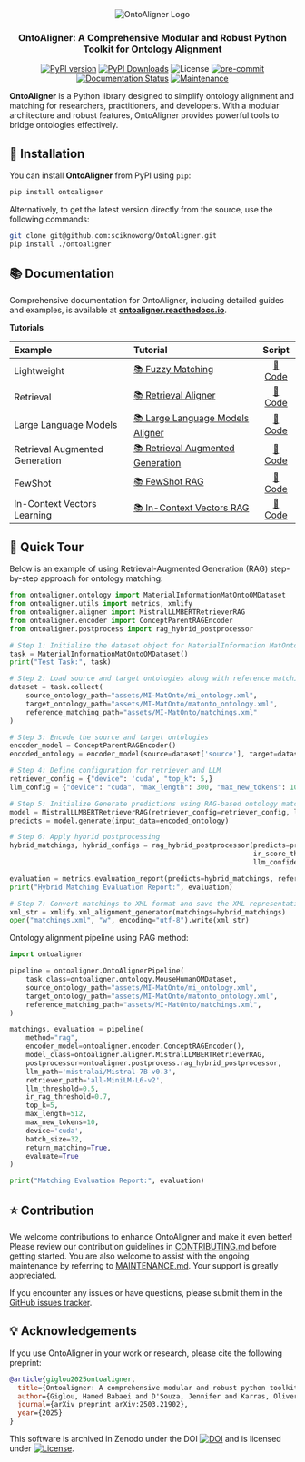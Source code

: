 <div align="center">
  <img src="https://raw.githubusercontent.com/sciknoworg/OntoAligner/main/images/logo-with-background.png" alt="OntoAligner Logo"/>
</div>

<h3 align="center">OntoAligner: A Comprehensive Modular and Robust Python Toolkit for Ontology Alignment</h3>

<div align="center">

[![PyPI version](https://badge.fury.io/py/OntoAligner.svg)](https://badge.fury.io/py/OntoAligner)
[![PyPI Downloads](https://static.pepy.tech/badge/ontoaligner)](https://pepy.tech/projects/ontoaligner)
![License](https://img.shields.io/badge/License-Apache%202.0-blue.svg)
[![pre-commit](https://img.shields.io/badge/pre--commit-enabled-brightgreen?logo=pre-commit)](https://github.com/pre-commit/pre-commit)
[![Documentation Status](https://readthedocs.org/projects/ontoaligner/badge/?version=main)](https://ontoaligner.readthedocs.io/)
[![Maintenance](https://img.shields.io/badge/Maintained%3F-yes-green.svg)](MAINTANANCE.md)

</div>

**OntoAligner** is a Python library designed to simplify ontology alignment and matching for researchers, practitioners, and developers. With a modular architecture and robust features, OntoAligner provides powerful tools to bridge ontologies effectively.


## 🧪 Installation

You can install **OntoAligner** from PyPI using `pip`:

```bash
pip install ontoaligner
```

Alternatively, to get the latest version directly from the source, use the following commands:

```bash
git clone git@github.com:sciknoworg/OntoAligner.git
pip install ./ontoaligner
```

## 📚 Documentation

Comprehensive documentation for OntoAligner, including detailed guides and examples, is available at **[ontoaligner.readthedocs.io](https://ontoaligner.readthedocs.io/)**.

**Tutorials**

| Example                        | Tutorial                                                                                                        |                                            Script                                             |
|:-------------------------------|:----------------------------------------------------------------------------------------------------------------|:---------------------------------------------------------------------------------------------:|
| Lightweight                    | [📚 Fuzzy Matching](https://ontoaligner.readthedocs.io/tutorials/lightweight.html)                              |   [📝 Code](https://github.com/sciknoworg/OntoAligner/blob/main/examples/fuzzy_matching.py)   |
| Retrieval                      | [📚 Retrieval Aligner](https://ontoaligner.readthedocs.io/tutorials/retriever.html)                             | [📝 Code](https://github.com/sciknoworg/OntoAligner/blob/main/examples/retriever_matching.py) |
| Large Language Models          | [📚 Large Language Models Aligner](https://ontoaligner.readthedocs.io/tutorials/llm.html)                       |    [📝 Code](https://github.com/sciknoworg/OntoAligner/blob/main/examples/llm_matching.py)    |
| Retrieval Augmented Generation | [📚 Retrieval Augmented Generation](https://ontoaligner.readthedocs.io/tutorials/rag.html)                      |       [📝 Code](https://github.com/sciknoworg/OntoAligner/blob/main/examples/rag_matching.py)|
| FewShot                        | [📚 FewShot RAG](https://ontoaligner.readthedocs.io/tutorials/rag.html#fewshot-rag)                             |       [📝 Code](https://github.com/sciknoworg/OntoAligner/blob/main/examples/rag_matching.py)
| In-Context Vectors Learning    | [📚 In-Context Vectors RAG](https://ontoaligner.readthedocs.io/tutorials/rag.html#in-context-vectors-rag)                  |       [📝 Code](https://github.com/sciknoworg/OntoAligner/blob/main/examples/icv_rag_matching.py)

## 🚀 Quick Tour

Below is an example of using Retrieval-Augmented Generation (RAG) step-by-step approach for ontology matching:

```python
from ontoaligner.ontology import MaterialInformationMatOntoOMDataset
from ontoaligner.utils import metrics, xmlify
from ontoaligner.aligner import MistralLLMBERTRetrieverRAG
from ontoaligner.encoder import ConceptParentRAGEncoder
from ontoaligner.postprocess import rag_hybrid_postprocessor

# Step 1: Initialize the dataset object for MaterialInformation MatOnto dataset
task = MaterialInformationMatOntoOMDataset()
print("Test Task:", task)

# Step 2: Load source and target ontologies along with reference matchings
dataset = task.collect(
    source_ontology_path="assets/MI-MatOnto/mi_ontology.xml",
    target_ontology_path="assets/MI-MatOnto/matonto_ontology.xml",
    reference_matching_path="assets/MI-MatOnto/matchings.xml"
)

# Step 3: Encode the source and target ontologies
encoder_model = ConceptParentRAGEncoder()
encoded_ontology = encoder_model(source=dataset['source'], target=dataset['target'])

# Step 4: Define configuration for retriever and LLM
retriever_config = {"device": 'cuda', "top_k": 5,}
llm_config = {"device": "cuda", "max_length": 300, "max_new_tokens": 10, "batch_size": 15}

# Step 5: Initialize Generate predictions using RAG-based ontology matcher
model = MistralLLMBERTRetrieverRAG(retriever_config=retriever_config, llm_config=llm_config)
predicts = model.generate(input_data=encoded_ontology)

# Step 6: Apply hybrid postprocessing
hybrid_matchings, hybrid_configs = rag_hybrid_postprocessor(predicts=predicts,
                                                            ir_score_threshold=0.1,
                                                            llm_confidence_th=0.8)

evaluation = metrics.evaluation_report(predicts=hybrid_matchings, references=dataset['reference'])
print("Hybrid Matching Evaluation Report:", evaluation)

# Step 7: Convert matchings to XML format and save the XML representation
xml_str = xmlify.xml_alignment_generator(matchings=hybrid_matchings)
open("matchings.xml", "w", encoding="utf-8").write(xml_str)
```

Ontology alignment pipeline using RAG method:

```python
import ontoaligner

pipeline = ontoaligner.OntoAlignerPipeline(
    task_class=ontoaligner.ontology.MouseHumanOMDataset,
    source_ontology_path="assets/MI-MatOnto/mi_ontology.xml",
    target_ontology_path="assets/MI-MatOnto/matonto_ontology.xml",
    reference_matching_path="assets/MI-MatOnto/matchings.xml",
)

matchings, evaluation = pipeline(
    method="rag",
    encoder_model=ontoaligner.encoder.ConceptRAGEncoder(),
    model_class=ontoaligner.aligner.MistralLLMBERTRetrieverRAG,
    postprocessor=ontoaligner.postprocess.rag_hybrid_postprocessor,
    llm_path='mistralai/Mistral-7B-v0.3',
    retriever_path='all-MiniLM-L6-v2',
    llm_threshold=0.5,
    ir_rag_threshold=0.7,
    top_k=5,
    max_length=512,
    max_new_tokens=10,
    device='cuda',
    batch_size=32,
    return_matching=True,
    evaluate=True
)

print("Matching Evaluation Report:", evaluation)
```
## ⭐ Contribution

We welcome contributions to enhance OntoAligner and make it even better! Please review our contribution guidelines in [CONTRIBUTING.md](CONTRIBUTING.md) before getting started. You are also welcome to assist with the ongoing maintenance by referring to [MAINTENANCE.md](MAINTENANCE.md). Your support is greatly appreciated.


If you encounter any issues or have questions, please submit them in the [GitHub issues tracker](https://github.com/sciknoworg/OntoAligner/issues).


## 💡 Acknowledgements

If you use OntoAligner in your work or research, please cite the following preprint:

```bibtex
@article{giglou2025ontoaligner,
  title={Ontoaligner: A comprehensive modular and robust python toolkit for ontology alignment},
  author={Giglou, Hamed Babaei and D'Souza, Jennifer and Karras, Oliver and Auer, S{\"o}ren},
  journal={arXiv preprint arXiv:2503.21902},
  year={2025}
}
```

This software is archived in Zenodo under the DOI [![DOI](https://zenodo.org/badge/DOI/10.5281/zenodo.14533133.svg)](https://doi.org/10.5281/zenodo.14533133) and is licensed under [![License](https://img.shields.io/badge/License-Apache%202.0-blue.svg)](https://opensource.org/licenses/Apache-2.0).
